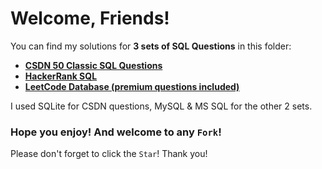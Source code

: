 # Welcome, Friends!

You can find my solutions for **3 sets of SQL Questions** in this folder: 

* **[CSDN 50 Classic SQL Questions](https://blog.csdn.net/fashion2014/article/details/78826299)**
* **[HackerRank SQL](https://www.hackerrank.com/domains/sql)**
* **[LeetCode Database (premium questions included)](https://leetcode.com/problemset/database/)**

I used SQLite for CSDN questions, MySQL & MS SQL for the other 2 sets.

### Hope you enjoy! And welcome to any `Fork`!

Please don't forget to click the `Star`! Thank you!
